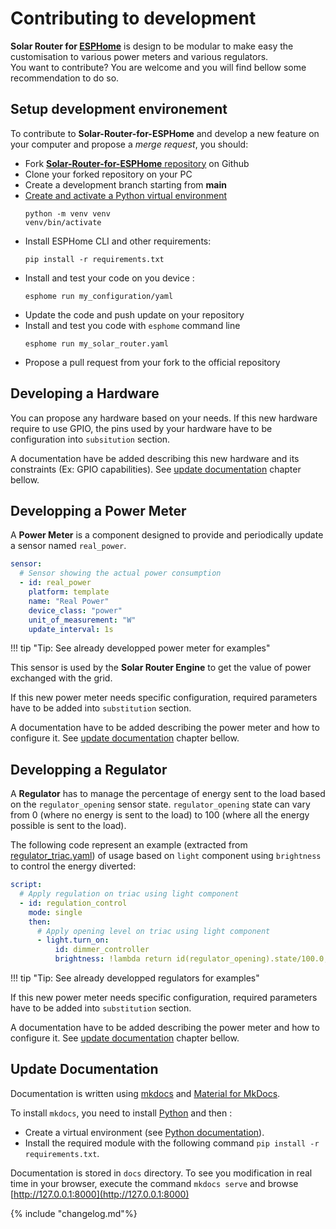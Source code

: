 # Contributing to development

**Solar Router for [ESPHome](http://esphome.io)** is design to be modular to make easy the customisation to various power meters and various regulators.  
You want to contribute? You are welcome and you will find bellow some recommendation to do so.

## Setup development environement

To contribute to **Solar-Router-for-ESPHome** and develop a new feature on your computer and propose a *merge request*, you should:

- Fork [**Solar-Router-for-ESPHome** repository](https://github.com/XavierBerger/Solar-Router-for-ESPHome) on Github
- Clone your forked repository on your PC
- Create a development branch starting from **main**
- [Create and activate a Python virtual environment](https://docs.python.org/3/library/venv.html) 
    ```shell
    python -m venv venv
    venv/bin/activate
    ```
- Install ESPHome CLI and other requirements:
    ```shell
    pip install -r requirements.txt
    ``` 
- Install and test your code on you device : 
    ```shell
    esphome run my_configuration/yaml
    ```
- Update the code and push update on your repository
- Install and test you code with `esphome` command line
    ```shell
    esphome run my_solar_router.yaml
    ```
- Propose a pull request from your fork to the official repository

## Developing a **Hardware**

You can propose any hardware based on your needs. If this new hardware require to use GPIO, the pins used by your hardware have to be configuration into `subsitution` section.

A documentation have be added describing this new hardware and its constraints (Ex: GPIO capabilities). See [update documentation](#update-documentation) chapter bellow.

## Developping a **Power Meter**

A **Power Meter** is a component designed to provide and periodically update a sensor named `real_power`.

```yaml linenums="1"
sensor:
  # Sensor showing the actual power consumption
  - id: real_power
    platform: template
    name: "Real Power"
    device_class: "power"
    unit_of_measurement: "W"
    update_interval: 1s
```

!!! tip "Tip: See already developped power meter for examples"

This sensor is used by the **Solar Router Engine** to get the value of power exchanged with the grid.

If this new power meter needs specific configuration, required parameters have to be added into `substitution` section.

A documentation have to be added describing the power meter and how to configure it. See [update documentation](#update-documentation) chapter bellow.

## Developping a **Regulator**

A **Regulator** has to manage the percentage of energy sent to the load based on the `regulator_opening` sensor state. `regulator_opening` state can vary from 0 (where no energy is sent to the load) to 100 (where all the energy possible is sent to the load).

The following code represent an example (extracted from [regulator_triac.yaml](https://github.com/XavierBerger/Solar-Router-for-ESPHome/blob/main/solar_router/regulator_triac.yaml)) of usage based on `light` component using `brightness` to control the energy diverted:

```yaml linenums="1"
script:
  # Apply regulation on triac using light component
  - id: regulation_control
    mode: single
    then:
      # Apply opening level on triac using light component
      - light.turn_on:
          id: dimmer_controller
          brightness: !lambda return id(regulator_opening).state/100.0;
```

!!! tip "Tip: See already developped regulators for examples"

If this new power meter needs specific configuration, required parameters have to be added into `substitution` section.

A documentation have to be added describing the power meter and how to configure it. See [update documentation](#update-documentation) chapter bellow.

## Update **Documentation**

Documentation is written using [mkdocs](https://www.mkdocs.org/) and [Material for MkDocs](https://squidfunk.github.io/mkdocs-material/).

To install `mkdocs`, you need to install [Python](https://python.org) and then :

- Create a virtual environment (see [Python documentation](https://docs.python.org/3/library/venv.html)).
- Install the required module with the following command `pip install -r requirements.txt`.

Documentation is stored in `docs` directory. To see you modification in real time in your browser, execute the command `mkdocs serve` and browse [http://127.0.0.1:8000](http://127.0.0.1:8000)

{% include "changelog.md"%}
